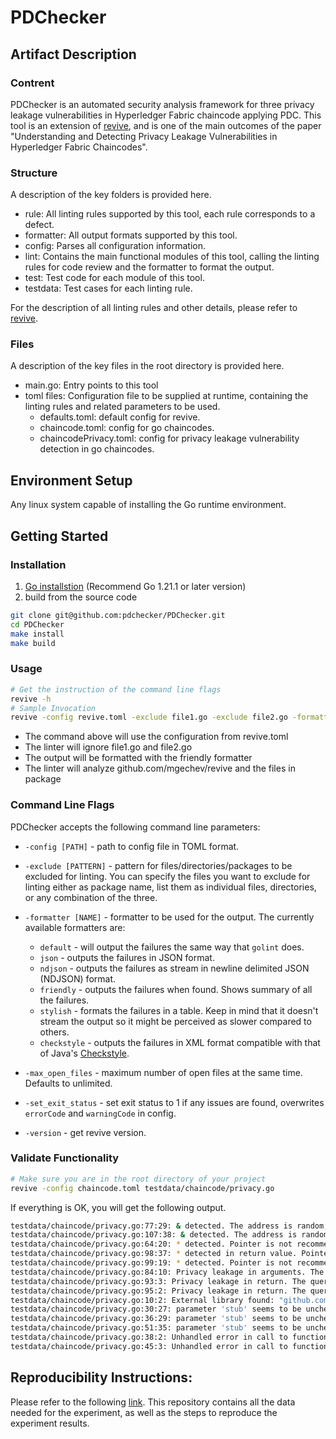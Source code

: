# PDChecker

## Artifact Description

### Contrent

PDChecker is an automated security analysis framework for three privacy leakage vulnerabilities in Hyperledger Fabric chaincode applying PDC. This tool is an extension of [revive](https://github.com/mgechev/revive), and is one of the main outcomes of the paper "Understanding and Detecting Privacy Leakage Vulnerabilities in Hyperledger Fabric Chaincodes".

### Structure

A description of the key folders is provided here.

- rule: All linting rules supported by this tool, each rule corresponds to a defect.
- formatter: All output formats supported by this tool.
- config: Parses all configuration information.
- lint: Contains the main functional modules of this tool, calling the linting rules for code review and the formatter to format the output.
- test: Test code for each module of this tool.
- testdata: Test cases for each linting rule.

For the description of all linting rules and other details, please refer to [revive](https://github.com/mgechev/revive).

### Files

A description of the key files in the root directory is provided here.

- main.go: Entry points to this tool
- toml files: Configuration file to be supplied at runtime, containing the linting rules and related parameters to be used.
  - defaults.toml: default config for revive.
  - chaincode.toml: config for go chaincodes.
  - chaincodePrivacy.toml: config for privacy leakage vulnerability detection in go chaincodes.
  
## Environment Setup

Any linux system capable of installing the Go runtime environment.

## Getting Started

### Installation

1. [Go installstion](https://go.dev/doc/install) (Recommend Go 1.21.1 or later version)
2. build from the source code

```bash
git clone git@github.com:pdchecker/PDChecker.git
cd PDChecker
make install
make build
```

### Usage

```bash
# Get the instruction of the command line flags
revive -h
# Sample Invocation
revive -config revive.toml -exclude file1.go -exclude file2.go -formatter friendly github.com/mgechev/revive package/...
```

- The command above will use the configuration from revive.toml
- The linter will ignore file1.go and file2.go
- The output will be formatted with the friendly formatter
- The linter will analyze github.com/mgechev/revive and the files in package

### Command Line Flags

PDChecker accepts the following command line parameters:

- `-config [PATH]` - path to config file in TOML format.
- `-exclude [PATTERN]` - pattern for files/directories/packages to be excluded for linting. You can specify the files you want to exclude for linting either as package name, list them as individual files, directories, or any combination of the three.
- `-formatter [NAME]` - formatter to be used for the output. The currently available formatters are:

  - `default` - will output the failures the same way that `golint` does.
  - `json` - outputs the failures in JSON format.
  - `ndjson` - outputs the failures as stream in newline delimited JSON (NDJSON) format.
  - `friendly` - outputs the failures when found. Shows summary of all the failures.
  - `stylish` - formats the failures in a table. Keep in mind that it doesn't stream the output so it might be perceived as slower compared to others.
  - `checkstyle` - outputs the failures in XML format compatible with that of Java's [Checkstyle](https://checkstyle.org/).
- `-max_open_files` -  maximum number of open files at the same time. Defaults to unlimited.
- `-set_exit_status` - set exit status to 1 if any issues are found, overwrites `errorCode` and `warningCode` in config.
- `-version` - get revive version.

### Validate Functionality

```bash
# Make sure you are in the root directory of your project
revive -config chaincode.toml testdata/chaincode/privacy.go 
```

If everything is OK, you will get the following output.

```bash
testdata/chaincode/privacy.go:77:29: & detected. The address is random, which may lead to consensus errors.
testdata/chaincode/privacy.go:107:38: & detected. The address is random, which may lead to consensus errors.
testdata/chaincode/privacy.go:64:20: * detected. Pointer is not recommended in chaincode if not necessary.
testdata/chaincode/privacy.go:98:37: * detected in return value. Pointer is not recommended in chaincode if not necessary.
testdata/chaincode/privacy.go:99:19: * detected. Pointer is not recommended in chaincode if not necessary.
testdata/chaincode/privacy.go:84:10: Privacy leakage in arguments. The private data should be passed via GetTransient.
testdata/chaincode/privacy.go:93:3: Privacy leakage in return. The query of private data should be read-only
testdata/chaincode/privacy.go:95:2: Privacy leakage in return. The query of private data should be read-only
testdata/chaincode/privacy.go:10:2: External library found: "github.com/pkg/errors". Please ensure this package does not return inconsistent results.
testdata/chaincode/privacy.go:30:27: parameter 'stub' seems to be unchecked.
testdata/chaincode/privacy.go:36:29: parameter 'stub' seems to be unchecked.
testdata/chaincode/privacy.go:51:35: parameter 'stub' seems to be unchecked.
testdata/chaincode/privacy.go:38:2: Unhandled error in call to function fmt.Println
testdata/chaincode/privacy.go:45:3: Unhandled error in call to function fmt.Println
```

## Reproducibility Instructions:

Please refer to the following [link](https://github.com/zm-stack/Chaincode). This repository contains all the data needed for the experiment, as well as the steps to reproduce the experiment results.
